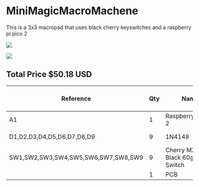 # MiniMagicMacroMachene


This is a 3x3 macropad that uses black cherry keyswitches and a raspberry pi pico 2

![](https://hc-cdn.hel1.your-objectstorage.com/s/v3/f991de79bde488d023c933982953797590d9f2c7_image.png)


![](https://hc-cdn.hel1.your-objectstorage.com/s/v3/207465efb79e7bfdae7e1e5a1582351e55a2cdda_image.png)

## Total Price $50.18 USD

| Reference                           | Qty | Name                                | DNP | Exclude from BOM | Exclude from Board | Footprint                                  | Datasheet                                                                               | source                                                                                       | unit cost | Total cost |
|-------------------------------------|-----|-------------------------------------|-----|------------------|--------------------|--------------------------------------------|-----------------------------------------------------------------------------------------|----------------------------------------------------------------------------------------------|-----------|------------|
| A1                                  | 1   | RaspberryPi_Pico 2                  |     |                  |                    | Module:RaspberryPi_Pico_Common_Unspecified | https://datasheets.raspberrypi.com/pico/pico-datasheet.pdf                              | https://www.pishop.us/product/raspberry-pi-pico-wh-pre-soldered-headers/                     | 13.95     | 13.95      |
| D1,D2,D3,D4,D5,D6,D7,D8,D9          | 9   | 1N4148                              |     |                  |                    | Diode_THT:D_DO-35_SOD27_P7.62mm_Horizontal | https://assets.nexperia.com/documents/data-sheet/1N4148_1N4448.pdf                      | https://www.digikey.com/en/products/detail/onsemi/1N4148/458603                              | 0.1       | 7.38       |
| SW1,SW2,SW3,SW4,SW5,SW6,SW7,SW8,SW9 | 9   | Cherry MX2A Black 60g Linear Switch |     |                  |                    | ScottoKeebs_MX:MX_PCB_1.00u                | https://cherry.saas.contentserv.com/admin/rest/document/30?ContextIDs=15343&Language=36 | https://mechanicalkeyboards.com/products/cherry-mx2a-black-60g-linear?variant=48014721286444 | 0.4       | 8.79       |
|                                     | 1   | PCB                                 |     |                  |                    |                                            |                                                                                         | https://www.pcbway.com/QuickOrderOnline.aspx                                                 | 20.06     | 20.06      |

